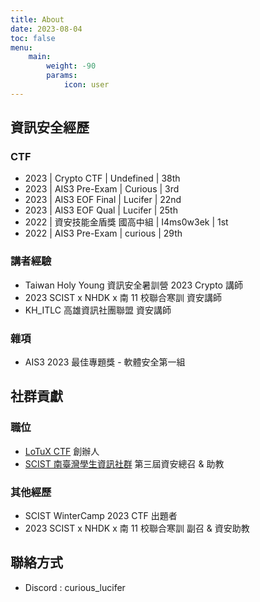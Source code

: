 ```yaml
---
title: About
date: 2023-08-04
toc: false
menu:
    main: 
        weight: -90
        params:
            icon: user
---
```


## 資訊安全經歷
### CTF
- 2023 | Crypto CTF | Undefined | 38th
- 2023 | AIS3 Pre-Exam | Curious | 3rd
- 2023 | AIS3 EOF Final | Lucifer | 22nd
- 2023 | AIS3 EOF Qual | Lucifer | 25th
- 2022 | 資安技能金盾獎 國高中組 | I4ms0w3ek | 1st
- 2022 | AIS3 Pre-Exam | curious | 29th

### 講者經驗
- Taiwan Holy Young 資訊安全暑訓營 2023 Crypto 講師
- 2023 SCIST x NHDK x 南 11 校聯合寒訓 資安講師
- KH_ITLC 高雄資訊社團聯盟 資安講師

### 雜項
- AIS3 2023 最佳專題獎 - 軟體安全第一組

## 社群貢獻
### 職位
- [LoTuX CTF](https://lotuxctf.com) 創辦人
- [SCIST 南臺灣學生資訊社群](https://scist.org) 第三屆資安總召 & 助教

### 其他經歷
- SCIST WinterCamp 2023 CTF 出題者
- 2023 SCIST x NHDK x 南 11 校聯合寒訓 副召 & 資安助教

## 聯絡方式
- Discord : curious_lucifer
